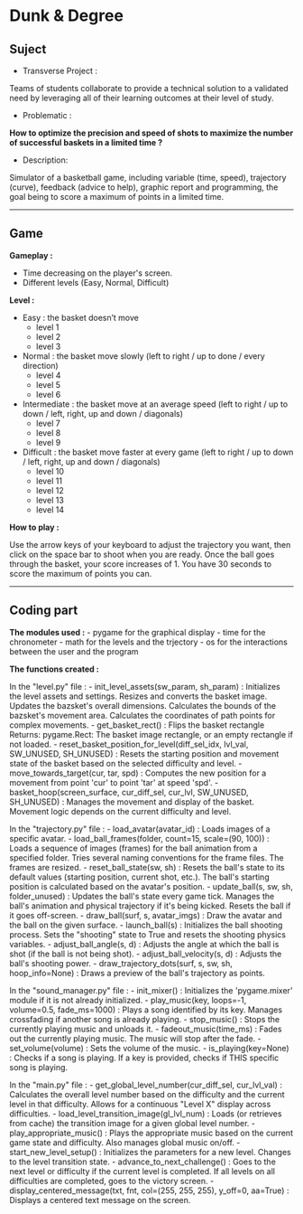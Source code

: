 # Dunk & Degree

## Suject

* Transverse Project :

Teams of students collaborate to provide a technical solution to a validated need by leveraging all of their learning outcomes at their level of study.


* Problematic :

**How to optimize the precision and speed of shots to maximize the number of successful baskets in a limited time ?**




* Description:

Simulator of a basketball game, including variable (time, speed), trajectory (curve), feedback (advice to help), graphic report and programming, the goal being to score a maximum of points in a limited time. 


___________

## Game

**Gameplay :**

- Time decreasing on the player's screen.
- Different levels (Easy, Normal, Difficult)

**Level :**

- Easy : the basket doesn’t move
    - level 1
    - level 2
    - level 3
- Normal : the basket move slowly  (left to right / up to done / every direction)
    - level 4
    - level 5
    - level 6
- Intermediate : the basket move at an average speed (left to right / up to down / left, right, up and down / diagonals)
    - level 7
    - level 8
    - level 9
- Difficult : the basket move faster at every game (left to right / up to down / left, right, up and down / diagonals)
    - level 10
    - level 11
    - level 12
    - level 13
    - level 14

**How to play :**

  Use the arrow keys of your keyboard to adjust the trajectory you want, then click on the space bar to shoot when you are ready.
  Once the ball goes through the basket, your score increases of 1.
  You have 30 seconds to score the maximum of points you can.

___________

## Coding part

**The modules used :**
    - pygame for the graphical display
    - time for the chronometer
    - math for the levels and the trjectory
    - os for the interactions between the user and the program

**The functions created :**

In the "level.py" file : 
    - init_level_assets(sw_param, sh_param) : 
        Initializes the level assets and settings.
        Resizes and converts the basket image.
        Updates the bazsket's overall dimensions.
        Calculates the bounds of the bazsket's movement area.
        Calculates the coordinates of path points for complex movements.
    - get_basket_rect() :
        Flips the basket rectangle
        Returns: pygame.Rect: The basket image rectangle, or an empty rectangle if not loaded.
    - reset_basket_position_for_level(diff_sel_idx, lvl_val, SW_UNUSED, SH_UNUSED) :
        Resets the starting position and movement state of the basket based on the selected difficulty and level.
    - move_towards_target(cur, tar, spd) :
        Computes the new position for a movement from point 'cur' to point 'tar' at speed 'spd'.
    - basket_hoop(screen_surface, cur_diff_sel, cur_lvl, SW_UNUSED, SH_UNUSED) :
        Manages the movement and display of the basket. Movement logic depends on the current difficulty and level.

In the "trajectory.py" file : 
    - load_avatar(avatar_id) : 
        Loads images of a specific avatar.
    - load_ball_frames(folder, count=15, scale=(90, 100)) : 
        Loads a sequence of images (frames) for the ball animation from a specified folder. Tries several naming conventions for the frame files. The frames are resized.
    - reset_ball_state(sw, sh) :
        Resets the ball's state to its default values ​​(starting position, current shot, etc.). The ball's starting position is calculated based on the avatar's position.
    - update_ball(s, sw, sh, folder_unused) :
        Updates the ball's state every game tick. 
        Manages the ball's animation and physical trajectory if it's being kicked. 
        Resets the ball if it goes off-screen.
    - draw_ball(surf, s, avatar_imgs) :
        Draw the avatar and the ball on the given surface.
    - launch_ball(s) :
        Initializes the ball shooting process. Sets the "shooting" state to True and resets the shooting physics variables.
    - adjust_ball_angle(s, d) :
        Adjusts the angle at which the ball is shot (if the ball is not being shot).
    - adjust_ball_velocity(s, d) :
        Adjusts the ball's shooting power.
    - draw_trajectory_dots(surf, s, sw, sh, hoop_info=None) :
        Draws a preview of the ball's trajectory as points.

In the "sound_manager.py" file :
    - init_mixer() :
        Initializes the 'pygame.mixer' module if it is not already initialized.
    - play_music(key, loops=-1, volume=0.5, fade_ms=1000) : 
        Plays a song identified by its key. Manages crossfading if another song is already playing.
    - stop_music() :
        Stops the currently playing music and unloads it.
    - fadeout_music(time_ms) :
        Fades out the currently playing music. The music will stop after the fade.
    - set_volume(volume) :
        Sets the volume of the music.
    - is_playing(key=None) :
        Checks if a song is playing. If a key is provided, checks if THIS specific song is playing.

In the "main.py" file :
    - get_global_level_number(cur_diff_sel, cur_lvl_val) :
        Calculates the overall level number based on the difficulty and the current level in that difficulty. Allows for a continuous "Level X" display across difficulties.
    - load_level_transition_image(gl_lvl_num) :
        Loads (or retrieves from cache) the transition image for a given global level number.
    - play_appropriate_music() :
        Plays the appropriate music based on the current game state and difficulty. Also manages global music on/off.
    - start_new_level_setup() :
        Initializes the parameters for a new level. Changes to the level transition state.
    - advance_to_next_challenge() :
        Goes to the next level or difficulty if the current level is completed. If all levels on all difficulties are completed, goes to the victory screen.
    - display_centered_message(txt, fnt, col=(255, 255, 255), y_off=0, aa=True) :
        Displays a centered text message on the screen.
        
